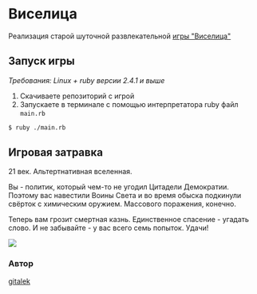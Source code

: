 # Виселица

Реализация старой шуточной развлекательной [игры "Виселица"](https://ru.wikipedia.org/wiki/%D0%92%D0%B8%D1%81%D0%B5%D0%BB%D0%B8%D1%86%D0%B0_(%D0%B8%D0%B3%D1%80%D0%B0))

## Запуск игры

*Требования: Linux + ruby версии 2.4.1 и выше*

1. Скачиваете репозиторий с игрой
2. Запускаете в терминале с помощью интерпретатора ruby файл `main.rb`  
```bash
$ ruby ./main.rb
```

## Игровая затравка

21 век. Альтертнативная вселенная.

Вы - политик, который чем-то не угодил Цитадели Демократии. Поэтому вас навестили Воины Света и во время обыска подкинули свёрток с химическим оружием. Массового поражения, конечно.

Теперь вам грозит смертная казнь. Единственное спасение - угадать слово. И не забывайте - у вас всего семь попыток. Удачи!

![](https://wmpics.pics/di-IEAR.gif)

### Автор

[gitalek](https://github.com/gitalek)